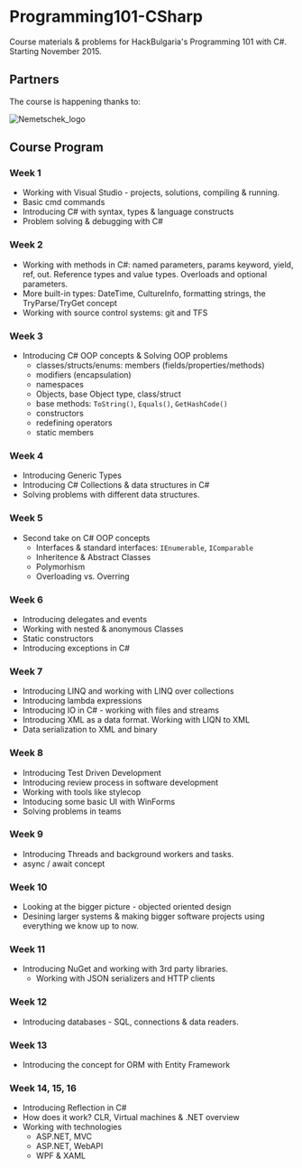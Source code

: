 # Programming101-CSharp

Course materials &amp; problems for HackBulgaria's Programming 101 with C#. Starting November 2015.

## Partners

The course is happening thanks to:

![Nemetschek_logo](/images/nemetschek.png)

## Course Program

### Week 1

* Working with Visual Studio - projects, solutions, compiling & running.
* Basic cmd commands
* Introducing C# with syntax, types & language constructs
* Problem solving & debugging with C#

### Week 2

* Working with methods in C#: named parameters, params keyword, yield, ref, out.
Reference types and value types. Overloads and optional parameters.
* More built-in types: DateTime, CultureInfo, formatting strings, the TryParse/TryGet concept
* Working with source control systems: git and TFS

### Week 3

* Introducing C# OOP concepts & Solving OOP problems
  * classes/structs/enums: members (fields/properties/methods)
  * modifiers (encapsulation)
  * namespaces
  * Objects, base Object type, class/struct
  * base methods: `ToString()`, `Equals()`, `GetHashCode()`
  * constructors
  * redefining operators
  * static members

### Week 4

* Introducing Generic Types
* Introducing C# Collections & data structures in C#
* Solving problems with different data structures.

### Week 5

* Second take on C# OOP concepts
  * Interfaces & standard interfaces: `IEnumerable`, `IComparable`
  * Inheritence & Abstract Classes
  * Polymorhism
  * Overloading vs. Overring

### Week 6

* Introducing delegates and events
* Working with nested & anonymous Classes
* Static constructors
* Introducing exceptions in C#


### Week 7

* Introducing LINQ and working with LINQ over collections
* Introducing lambda expressions
* Introducing IO in C# - working with files and streams
* Introducing XML as a data format. Working with LIQN to XML
* Data serialization to XML and binary


### Week 8

* Introducing Test Driven Development
* Introducing review process in software development
* Working with tools like stylecop
* Intoducing some basic UI with WinForms
* Solving problems in teams

### Week 9

* Introducing Threads and background workers and tasks.
* async / await concept

### Week 10

* Looking at the bigger picture - objected oriented design
* Desining larger systems & making bigger software projects using everything we know up to now.

### Week 11

* Introducing NuGet and working with 3rd party libraries.
  * Working with JSON serializers and HTTP clients

### Week 12

* Introducing databases - SQL, connections & data readers.

### Week 13

* Introducing the concept for ORM with Entity Framework

### Week 14, 15, 16

* Introducing Reflection in C#
* How does it work? CLR, Virtual machines & .NET overview
* Working with technologies
  * ASP.NET, MVC
  * ASP.NET, WebAPI
  * WPF & XAML



